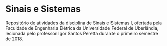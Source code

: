 # Sinais e Sistemas
Repositório de atividades da disciplina de Sinais e Sistemas I, ofertada pela Faculdade de Engenharia Elétrica da Universidade Federal de Uberlândia, lecionada pelo professor Igor Santos Peretta durante o primeiro semestre de 2018.
